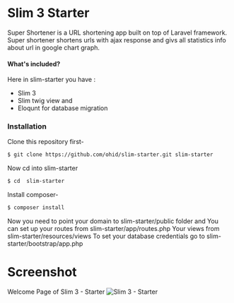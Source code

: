 # Slim 3 Starter

Super Shortener is a URL shortening app built on top of Laravel framework. 
Super shortener shortens urls with ajax response and givs all statistics info about url in google chart graph.

#### What's included?

Here in slim-starter you have : 
 - Slim 3
 - Slim twig view and
 - Eloqunt for database migration



### Installation

Clone this repository first-
```sh
$ git clone https://github.com/ohid/slim-starter.git slim-starter
```

Now cd into  slim-starter
```sh
$ cd  slim-starter
```

Install composer-
```sh
$ composer install  
```

Now you need to point your domain to slim-starter/public folder and
You can set up your routes from slim-starter/app/routes.php
Your views from slim-starter/resources/views
To set your database credentials go to slim-starter/bootstrap/app.php


# Screenshot

Welcome Page of Slim 3 - Starter
![Slim 3 - Starter](https://805cd8f960583e2afe042de1b758dd21d69cae19.googledrive.com/host/0B6SVI7iK7bjjcGpMbHJ4RHhMRWs)
